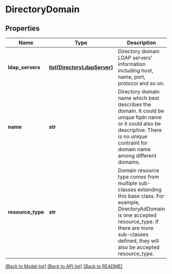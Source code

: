 # DirectoryDomain

## Properties
Name | Type | Description | Notes
------------ | ------------- | ------------- | -------------
**ldap_servers** | [**list[DirectoryLdapServer]**](DirectoryLdapServer.md) | Directory domain LDAP servers&#x27; information including host, name, port, protocol and so on. | 
**name** | **str** | Directory domain name which best describes the domain. It could be unique fqdn name or it could also be descriptive. There is no unique contraint for domain name among different domains. | 
**resource_type** | **str** | Domain resource type comes from multiple sub-classes extending this base class. For example, DirectoryAdDomain is one accepted resource_type. If there are more sub-classes defined, they will also be accepted resource_type. | 

[[Back to Model list]](../README.md#documentation-for-models) [[Back to API list]](../README.md#documentation-for-api-endpoints) [[Back to README]](../README.md)

